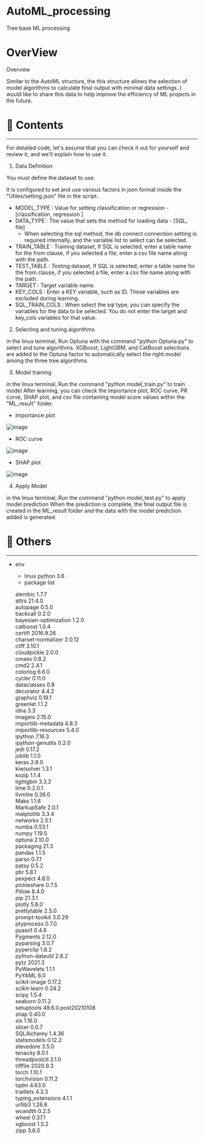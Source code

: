 # AutoML_processing
Tree base ML processing
# OverView

Overview

Similar to the AutoML structure, the this structure allows the selection of model algorithms to calculate final output with minimal data settings.
I would like to share this data to help improve the efficiency of ML projects in the future.

# 📃 Contents

---
For detailed code, let's assume that you can check it out for yourself and review it, and we'll explain how to use it.

1. Data Definition

You must define the dataset to use.

It is configured to set and use various factors in json format inside the "Utiles/setting.json" file in the script.


- MODEL_TYPE : Value for setting classification or regression - [classification, regression ]
- DATA_TYPE : The value that sets the method for loading data - [SQL, file] 
    - When selecting the sql method, the db connect connection setting is required internally, and the variable list to select can be selected.
- TRAIN_TABLE : Training dataset,  If SQL is selected, enter a table name for the from clause, if you selected a file, enter a csv file name along with the path.
- TEST_TABLE : Testing dataset, If SQL is selected, enter a table name for the from clause, if you selected a file, enter a csv file name along with the path.
- TARGET : Target variable name.
- KEY_COLS : Enter a KEY variable, such as ID. These variables are excluded during learning.
- SQL_TRAIN_COLS : When select the sql type, you can specify the variables for the data to be selected. You do not enter the target and key_cols variables for that value.

2. Selecting and tuning algorithms

in the linux terminal, Run Optuna with the command "python Optuna.py" to select and tune algorithms.
XGBoost, LightGBM, and CatBoost selections are added to the Optuna factor to automatically select the right model among the three tree algorithms.

3. Model training

in the linux terminal, Run the command "python model_train.py" to train model
After learning, you can check the importance plot, ROC curve, PR curve, SHAP plot, and csv file containing model score values within the "ML_result" folder.

- Importance plot

![image](https://user-images.githubusercontent.com/97657857/165936059-6941a838-fa79-4705-84e0-018c6b14ad8e.png)


- ROC curve

![image](https://user-images.githubusercontent.com/97657857/165936122-3c304790-e812-4fed-a15e-b54d70df75db.png)


- SHAP plot

![image](https://user-images.githubusercontent.com/97657857/165936175-163ede4e-3e0f-4914-9495-0aeb4a5ec548.png)

4. Apply Model

in the linux terminal, Run the command "python model_test.py" to apply model prediction
When the prediction is complete, the final output file is created in the ML_result folder and the data with the model prediction added is generated.


# 🌈 Others

---

- env
    - linux python 3.6    
    - package list    
       
    alembic               1.7.7  
    attrs                 21.4.0  
    autopage              0.5.0  
    backcall              0.2.0  
    bayesian-optimization 1.2.0  
    catboost              1.0.4  
    certifi               2016.9.26  
    charset-normalizer    2.0.12  
    cliff                 3.10.1  
    cloudpickle           2.0.0  
    cmaes                 0.8.2  
    cmd2                  2.4.1  
    colorlog              6.6.0  
    cycler                0.11.0  
    dataclasses           0.8  
    decorator             4.4.2  
    graphviz              0.19.1  
    greenlet              1.1.2  
    idna                  3.3  
    imageio               2.15.0  
    importlib-metadata    4.8.3  
    importlib-resources   5.4.0  
    ipython               7.16.3  
    ipython-genutils      0.2.0  
    jedi                  0.17.2  
    joblib                1.1.0  
    keras                 2.8.0  
    kiwisolver            1.3.1  
    kozip                 1.1.4  
    lightgbm              3.3.2  
    lime                  0.2.0.1  
    llvmlite              0.36.0  
    Mako                  1.1.6  
    MarkupSafe            2.0.1  
    matplotlib            3.3.4  
    networkx              2.5.1  
    numba                 0.53.1  
    numpy                 1.19.5  
    optuna                2.10.0  
    packaging             21.3  
    pandas                1.1.5  
    parso                 0.7.1  
    patsy                 0.5.2  
    pbr                   5.8.1  
    pexpect               4.8.0  
    pickleshare           0.7.5  
    Pillow                8.4.0  
    pip                   21.3.1  
    plotly                5.6.0  
    prettytable           2.5.0  
    prompt-toolkit        3.0.29  
    ptyprocess            0.7.0  
    pyasn1                0.4.8  
    Pygments              2.12.0  
    pyparsing             3.0.7  
    pyperclip             1.8.2  
    python-dateutil       2.8.2  
    pytz                  2021.3  
    PyWavelets            1.1.1  
    PyYAML                6.0  
    scikit-image          0.17.2  
    scikit-learn          0.24.2  
    scipy                 1.5.4  
    seaborn               0.11.2  
    setuptools            49.6.0.post20210108  
    shap                  0.40.0  
    six                   1.16.0  
    slicer                0.0.7  
    SQLAlchemy            1.4.36  
    statsmodels           0.12.2  
    stevedore             3.5.0  
    tenacity              8.0.1  
    threadpoolctl         3.1.0  
    tifffile              2020.9.3  
    torch                 1.10.1  
    torchvision           0.11.2  
    tqdm                  4.63.0  
    traitlets             4.3.3  
    typing_extensions     4.1.1  
    urllib3               1.26.8  
    wcwidth               0.2.5  
    wheel                 0.37.1  
    xgboost               1.5.2  
    zipp                  3.6.0  
